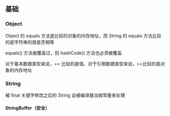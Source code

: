 ## 基础

### Object

Object 的 equals 方法是比较的对象的内存地址，而 String 的 equals 方法比较的是字符串的值是否相等

equals() 方法被覆盖过，则 hashCode() 方法也必须被覆盖

对于基本数据类型来说，== 比较的是值。对于引用数据类型来说，==比较的是对象的内存地址

### String

被 final 关键字修改之后的 String 会被编译器当做常量来处理

#### StringBuffer（安全）